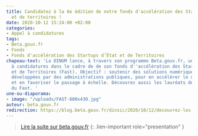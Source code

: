 ```yaml
---
title: Candidatez à la 6e édition de notre fonds d'accélération des Startups d’État
  et de territoires !
date: 2020-10-12 15:24:00 +02:00
categories:
- Appel à candidatures
tags:
- Beta.gouv.fr
- Fonds
- Fonds d'accélération des Startups d’État et de Territoires
chapeau-text: 'La DINUM lance, à travers son programme Beta.gouv.fr, un nouvel appel
  à candidatures dans le cadre de de son fonds d''accélération des Startups d’État
  et de Territoires (Fast). Objectif : soutenir des solutions numériques existantes,
  développées par des administrations publiques, pour en accélérer le déploiement
  et en favoriser le passage à échelle. Découvrez aussi les lauréats de la 5e édition
  du Fast. '
une-ou-diaporama:
- image: "/uploads/FAST-800x430.jpg"
auteur: beta.gouv.fr
redirection: https://blog.beta.gouv.fr/dinsic/2020/10/12/decouvrez-les-laureats-du-fast-5-candidatez-au-fast-6/
---
```


> [Lire la suite sur beta.gouv.fr](https://blog.beta.gouv.fr/dinsic/2020/10/12/decouvrez-les-laureats-du-fast-5-candidatez-au-fast-6/)
{: .lien-important role="presentation" }
